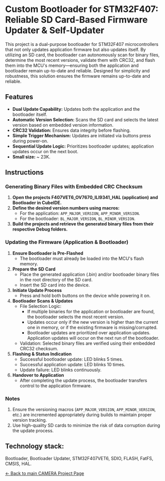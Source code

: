 # Custom Bootloader for STM32F407: Reliable SD Card-Based Firmware Updater & Self-Updater

This project is a dual-purpose bootloader for STM32F407 microcontrollers that not only updates application firmware but also updates itself. By utilizing an SD card, the bootloader can autonomously scan for binary files, determine the most recent versions, validate them with CRC32, and flash them into the MCU's memory—ensuring both the application and bootloader remain up-to-date and reliable.  Designed for simplicity and robustness, this solution ensures the firmware remains up-to-date and reliable.

## Features
* __Dual Update Capability:__ Updates both the application and the bootloader itself.
* __Automatic Version Selection:__ Scans the SD card and selects the latest version based on embedded version information.
* __CRC32 Validation:__ Ensures data integrity before flashing.
* __Simple Trigger Mechanism:__ Updates are initiated via buttons press during power-on.
* __Sequential Update Logic:__ Prioritizes bootloader updates; application updates occur on the next boot.
* __Small size:__ ~ 23K.

## Instructions
### Generating Binary Files with Embedded CRC Checksum
1. __Open the projects F407VET6_OV7670_ILI9341_HAL (application) and Bootloader in CubeIDE.__
2. __Define the desired version numbers using macros:__
     * For the application: `APP_MAJOR_VERSION`, `APP_MINOR_VERSION`.
     * For the bootloader: `BL_MAJOR_VERSION`, `BL_MINOR_VERSION`.
4. __Build the projects and retrieve the generated binary files from their respective Debug folders.__

### Updating the Firmware (Application & Bootloader)
1. __Ensure Bootloader is Pre-Flashed__
     * The bootloader must already be loaded into the MCU's flash memory.
2. __Prepare the SD Card__
     * Place the generated application (.bin) and/or bootloader binary files in the root directory of the SD card.
     * Insert the SD card into the device.
3. __Initiate Update Process__
     * Press and hold both buttons on the device while powering it on.
4. __Bootloader Scans & Updates__
     * File Selection Logic:
       * If multiple binaries for the application or bootloader are found, the bootloader selects the most recent version.
       * Updates occur only if the new version is higher than the current one in memory, or if the existing firmware is missing/corrupted.
       * Bootloader updates are prioritized over application updates. Application updates will occur on the next run of the bootloader.
     * Validation: Selected binary files are verified using their embedded CRC32 checksum.
5. __Flashing & Status Indication__
     * Successful bootloader update: LED blinks 5 times.
     * Successful application update: LED blinks 10 times.
     * Update failure: LED blinks continuously.
6. __Handover to Application__
     * After completing the update process, the bootloader transfers control to the application firmware.

### Notes
1. Ensure the versioning macros (`APP_MAJOR_VERSION`, `APP_MINOR_VERSION`, etc.) are incremented appropriately during builds to maintain proper version tracking.
2. Use high-quality SD cards to minimize the risk of data corruption during the update process.

## Technology stack:
Bootloader, Bootloader Updater, STM32F407VET6, SDIO, FLASH, FatFS, CMSIS, HAL.

[← Back to main CAMERA Project Page](./README.md)
